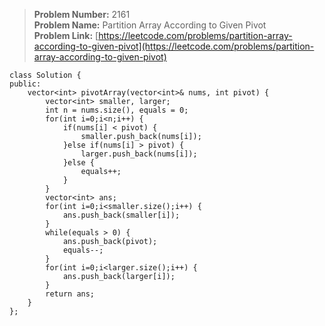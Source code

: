 > **Problem Number:** 2161 <br>
> **Problem Name:** Partition Array According to Given Pivot <br>
> **Problem Link:** [https://leetcode.com/problems/partition-array-according-to-given-pivot](https://leetcode.com/problems/partition-array-according-to-given-pivot) <br>

    class Solution {
    public:
        vector<int> pivotArray(vector<int>& nums, int pivot) {
            vector<int> smaller, larger;
            int n = nums.size(), equals = 0;
            for(int i=0;i<n;i++) {
                if(nums[i] < pivot) {
                    smaller.push_back(nums[i]);
                }else if(nums[i] > pivot) {
                    larger.push_back(nums[i]);
                }else {
                    equals++;
                }
            }
            vector<int> ans;
            for(int i=0;i<smaller.size();i++) {
                ans.push_back(smaller[i]);
            }
            while(equals > 0) {
                ans.push_back(pivot);
                equals--;
            }
            for(int i=0;i<larger.size();i++) {
                ans.push_back(larger[i]);
            }
            return ans;
        }
    };